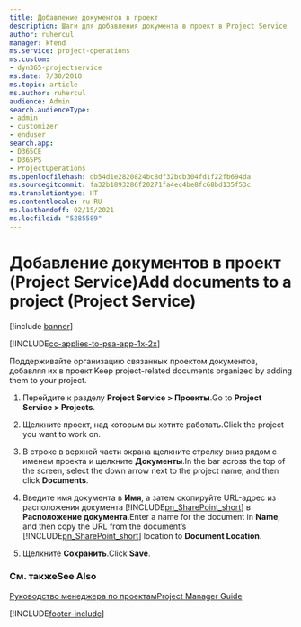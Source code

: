 ```yaml
---
title: Добавление документов в проект
description: Шаги для добавления документа в проект в Project Service
author: ruhercul
manager: kfend
ms.service: project-operations
ms.custom:
- dyn365-projectservice
ms.date: 7/30/2018
ms.topic: article
ms.author: ruhercul
audience: Admin
search.audienceType:
- admin
- customizer
- enduser
search.app:
- D365CE
- D365PS
- ProjectOperations
ms.openlocfilehash: db54d1e2820824bc8df32bcb304fd1f22fb694da
ms.sourcegitcommit: fa32b1893286f20271fa4ec4be8fc68bd135f53c
ms.translationtype: HT
ms.contentlocale: ru-RU
ms.lasthandoff: 02/15/2021
ms.locfileid: "5285589"
---
```

# <a name="add-documents-to-a-project-project-service"></a><span data-ttu-id="61d20-103">Добавление документов в проект (Project Service)</span><span class="sxs-lookup"><span data-stu-id="61d20-103">Add documents to a project (Project Service)</span></span>

[!include [banner](../includes/psa-now-project-operations.md)]

[!INCLUDE[cc-applies-to-psa-app-1x-2x](../includes/cc-applies-to-psa-app-1x-2x.md)]

<span data-ttu-id="61d20-104">Поддерживайте организацию связанных проектом документов, добавляя их в проект.</span><span class="sxs-lookup"><span data-stu-id="61d20-104">Keep project-related documents organized by adding them to your project.</span></span>  
  
1. <span data-ttu-id="61d20-105">Перейдите к разделу **Project Service > Проекты**.</span><span class="sxs-lookup"><span data-stu-id="61d20-105">Go to **Project Service > Projects**.</span></span>  
  
2. <span data-ttu-id="61d20-106">Щелкните проект, над которым вы хотите работать.</span><span class="sxs-lookup"><span data-stu-id="61d20-106">Click the project you want to work on.</span></span>  
  
3. <span data-ttu-id="61d20-107">В строке в верхней части экрана щелкните стрелку вниз рядом с именем проекта и щелкните **Документы**.</span><span class="sxs-lookup"><span data-stu-id="61d20-107">In the bar across the top of the screen, select the down arrow next to the project name, and then click **Documents**.</span></span>  
  
4. <span data-ttu-id="61d20-108">Введите имя документа в **Имя**, а затем скопируйте URL-адрес из расположения документа [!INCLUDE[pn_SharePoint_short](../includes/pn-sharepoint-short.md)] в **Расположение документа**.</span><span class="sxs-lookup"><span data-stu-id="61d20-108">Enter a name for the document in **Name**,  and then copy the URL from the document’s [!INCLUDE[pn_SharePoint_short](../includes/pn-sharepoint-short.md)] location to **Document Location**.</span></span>  
  
5. <span data-ttu-id="61d20-109">Щелкните **Сохранить**.</span><span class="sxs-lookup"><span data-stu-id="61d20-109">Click **Save**.</span></span>  
  
### <a name="see-also"></a><span data-ttu-id="61d20-110">См. также</span><span class="sxs-lookup"><span data-stu-id="61d20-110">See Also</span></span>  
 [<span data-ttu-id="61d20-111">Руководство менеджера по проектам</span><span class="sxs-lookup"><span data-stu-id="61d20-111">Project Manager Guide</span></span>](../psa/project-manager-guide.md)


[!INCLUDE[footer-include](../includes/footer-banner.md)]